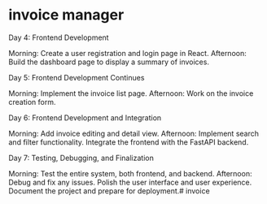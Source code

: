 # invoice manager



Day 4: Frontend Development

Morning:
Create a user registration and login page in React.
Afternoon:
Build the dashboard page to display a summary of invoices.

Day 5: Frontend Development Continues

Morning:
Implement the invoice list page.
Afternoon:
Work on the invoice creation form.

Day 6: Frontend Development and Integration

Morning:
Add invoice editing and detail view.
Afternoon:
Implement search and filter functionality.
Integrate the frontend with the FastAPI backend.

Day 7: Testing, Debugging, and Finalization

Morning:
Test the entire system, both frontend, and backend.
Afternoon:
Debug and fix any issues.
Polish the user interface and user experience.
Document the project and prepare for deployment.# invoice
